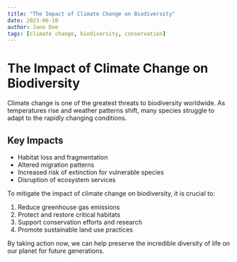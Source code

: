 ```yaml
---
title: "The Impact of Climate Change on Biodiversity"
date: 2023-06-10
author: Jane Doe
tags: [climate change, biodiversity, conservation]
---
```


# The Impact of Climate Change on Biodiversity

Climate change is one of the greatest threats to biodiversity worldwide. As temperatures rise and weather patterns shift, many species struggle to adapt to the rapidly changing conditions.

## Key Impacts

- Habitat loss and fragmentation
- Altered migration patterns
- Increased risk of extinction for vulnerable species
- Disruption of ecosystem services

To mitigate the impact of climate change on biodiversity, it is crucial to:

1. Reduce greenhouse gas emissions
2. Protect and restore critical habitats
3. Support conservation efforts and research
4. Promote sustainable land use practices

By taking action now, we can help preserve the incredible diversity of life on our planet for future generations.
